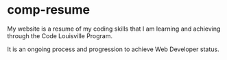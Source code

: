 # comp-resume

My website is a resume of my coding skills that I am learning and achieving through the Code Louisville Program.

It is an ongoing process and progression to achieve Web Developer status.
